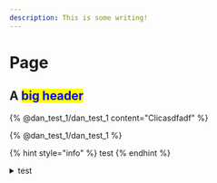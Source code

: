 ```yaml
---
description: This is some writing!
---
```


# Page

## A <mark style="color:blue;">big header</mark>



{% @dan_test_1/dan_test_1 content="Clicasdfadf" %}



{% @dan_test_1/dan_test_1 %}

{% hint style="info" %}
test
{% endhint %}

<details>

<summary>test</summary>

test

more

even more



</details>


